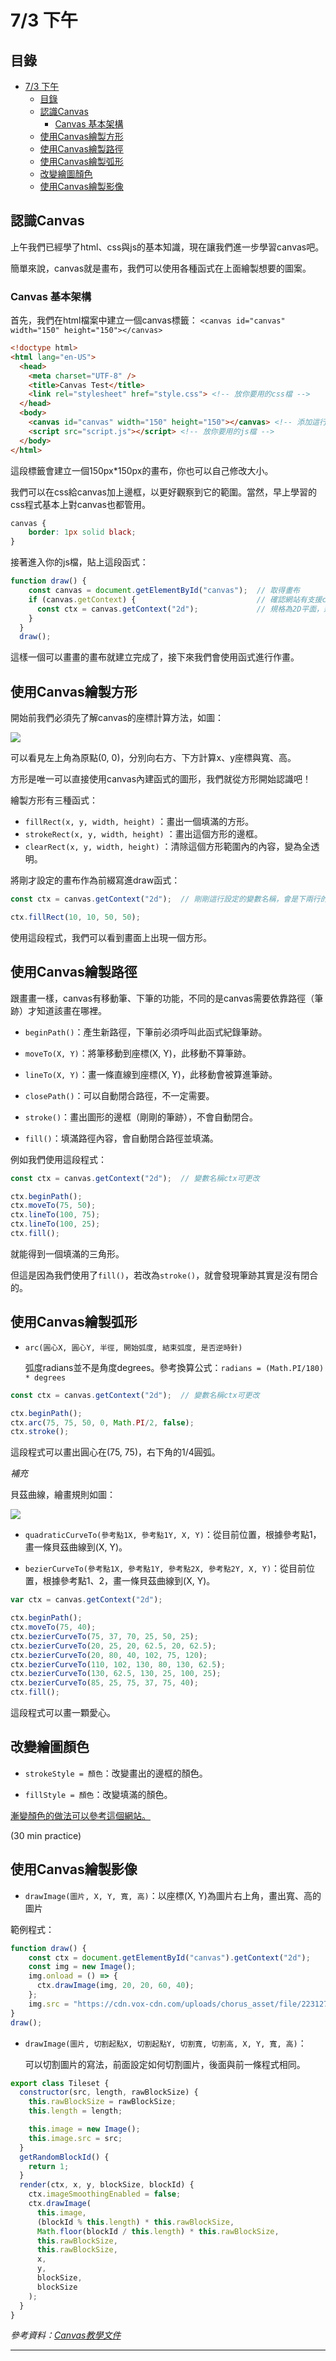 # 7/3 下午

## 目錄
- [7/3 下午](#73-下午)
  - [目錄](#目錄)
  - [認識Canvas](#認識canvas)
    - [Canvas 基本架構](#canvas-基本架構)
  - [使用Canvas繪製方形](#使用canvas繪製方形)
  - [使用Canvas繪製路徑](#使用canvas繪製路徑)
  - [使用Canvas繪製弧形](#使用canvas繪製弧形)
  - [改變繪圖顏色](#改變繪圖顏色)
  - [使用Canvas繪製影像](#使用canvas繪製影像)

## 認識Canvas

上午我們已經學了html、css與js的基本知識，現在讓我們進一步學習canvas吧。

簡單來說，canvas就是畫布，我們可以使用各種函式在上面繪製想要的圖案。

### Canvas 基本架構

首先，我們在html檔案中建立一個canvas標籤： `<canvas id="canvas" width="150" height="150"></canvas>`

```html
<!doctype html>
<html lang="en-US">
  <head>
    <meta charset="UTF-8" />
    <title>Canvas Test</title>
    <link rel="stylesheet" href="style.css"> <!-- 放你要用的css檔 -->
  </head>
  <body>
    <canvas id="canvas" width="150" height="150"></canvas> <!-- 添加這行 -->
    <script src="script.js"></script> <!-- 放你要用的js檔 -->
  </body>
</html>
```

這段標籤會建立一個150px*150px的畫布，你也可以自己修改大小。

我們可以在css給canvas加上邊框，以更好觀察到它的範圍。當然，早上學習的css程式基本上對canvas也都管用。

```css
canvas {
    border: 1px solid black;
}
```

接著進入你的js檔，貼上這段函式：

```js
function draw() {
    const canvas = document.getElementById("canvas");  // 取得畫布
    if (canvas.getContext) {                           // 確認網站有支援canvas（最好做這一步）
      const ctx = canvas.getContext("2d");             // 規格為2D平面，這行設定的變數名稱將用來呼叫畫布。（設定一次就好）
    }
  }
  draw();
```

這樣一個可以畫畫的畫布就建立完成了，接下來我們會使用函式進行作畫。

## 使用Canvas繪製方形

開始前我們必須先了解canvas的座標計算方法，如圖：

<img src="https://developer.mozilla.org/zh-TW/docs/Web/API/Canvas_API/Tutorial/Drawing_shapes/canvas_default_grid.png">

可以看見左上角為原點(0, 0)，分別向右方、下方計算x、y座標與寬、高。

方形是唯一可以直接使用canvas內建函式的圖形，我們就從方形開始認識吧！

繪製方形有三種函式：

- `fillRect(x, y, width, height)` ：畫出一個填滿的方形。
- `strokeRect(x, y, width, height)` ：畫出這個方形的邊框。
- `clearRect(x, y, width, height)` ：清除這個方形範圍內的內容，變為全透明。

將剛才設定的畫布作為前綴寫進draw函式：

```js
const ctx = canvas.getContext("2d");  // 剛剛這行設定的變數名稱，會是下兩行的前綴（此處用ctx，可自行更改）

ctx.fillRect(10, 10, 50, 50);
```

使用這段程式，我們可以看到畫面上出現一個方形。

## 使用Canvas繪製路徑

跟畫畫一樣，canvas有移動筆、下筆的功能，不同的是canvas需要依靠路徑（筆跡）才知道該畫在哪裡。

- `beginPath()`：產生新路徑，下筆前必須呼叫此函式紀錄筆跡。

- `moveTo(X, Y)`：將筆移動到座標(X, Y)，此移動不算筆跡。

- `lineTo(X, Y)`：畫一條直線到座標(X, Y)，此移動會被算進筆跡。

- `closePath()`：可以自動閉合路徑，不一定需要。

- `stroke()`：畫出圖形的邊框（剛剛的筆跡），不會自動閉合。

- `fill()`：填滿路徑內容，會自動閉合路徑並填滿。

例如我們使用這段程式：

```js
const ctx = canvas.getContext("2d");  // 變數名稱ctx可更改

ctx.beginPath();
ctx.moveTo(75, 50);
ctx.lineTo(100, 75);
ctx.lineTo(100, 25);
ctx.fill();
```

就能得到一個填滿的三角形。

但這是因為我們使用了`fill()`，若改為`stroke()`，就會發現筆跡其實是沒有閉合的。

## 使用Canvas繪製弧形

- `arc(圓心X, 圓心Y, 半徑, 開始弧度, 結束弧度, 是否逆時針)`

  弧度radians並不是角度degrees。參考換算公式：`radians = (Math.PI/180) * degrees`

```js
const ctx = canvas.getContext("2d");  // 變數名稱ctx可更改

ctx.beginPath();
ctx.arc(75, 75, 50, 0, Math.PI/2, false);
ctx.stroke();
```

這段程式可以畫出圓心在(75, 75)，右下角的1/4圓弧。

*補充*

貝茲曲線，繪畫規則如圖：

<img src="https://developer.mozilla.org/zh-TW/docs/Web/API/Canvas_API/Tutorial/Drawing_shapes/canvas_curves.png">

- `quadraticCurveTo(參考點1X, 參考點1Y, X, Y)`：從目前位置，根據參考點1，畫一條貝茲曲線到(X, Y)。

- `bezierCurveTo(參考點1X, 參考點1Y, 參考點2X, 參考點2Y, X, Y)`：從目前位置，根據參考點1、2，畫一條貝茲曲線到(X, Y)。

```js
var ctx = canvas.getContext("2d");

ctx.beginPath();
ctx.moveTo(75, 40);
ctx.bezierCurveTo(75, 37, 70, 25, 50, 25);
ctx.bezierCurveTo(20, 25, 20, 62.5, 20, 62.5);
ctx.bezierCurveTo(20, 80, 40, 102, 75, 120);
ctx.bezierCurveTo(110, 102, 130, 80, 130, 62.5);
ctx.bezierCurveTo(130, 62.5, 130, 25, 100, 25);
ctx.bezierCurveTo(85, 25, 75, 37, 75, 40);
ctx.fill();
```
這段程式可以畫一顆愛心。

## 改變繪圖顏色

- `strokeStyle = 顏色`：改變畫出的邊框的顏色。

- `fillStyle = 顏色`：改變填滿的顏色。

[漸變顏色的做法可以參考這個網站。](https://developer.mozilla.org/zh-TW/docs/Web/API/Canvas_API/Tutorial/Applying_styles_and_colors)

(30 min practice)

## 使用Canvas繪製影像

- `drawImage(圖片, X, Y, 寬, 高)`：以座標(X, Y)為圖片右上角，畫出寬、高的圖片

範例程式：
```js
function draw() {
    const ctx = document.getElementById("canvas").getContext("2d");
    const img = new Image();
    img.onload = () => {
      ctx.drawImage(img, 20, 20, 60, 40);
    };
    img.src = "https://cdn.vox-cdn.com/uploads/chorus_asset/file/22312759/rickroll_4k.jpg";
}  
draw();
```
- `drawImage(圖片, 切割起點X, 切割起點Y, 切割寬, 切割高, X, Y, 寬, 高)`：

  可以切割圖片的寫法，前面設定如何切割圖片，後面與前一條程式相同。

```js
export class Tileset {
  constructor(src, length, rawBlockSize) {
    this.rawBlockSize = rawBlockSize;
    this.length = length;

    this.image = new Image();
    this.image.src = src;
  }
  getRandomBlockId() {
    return 1;
  }
  render(ctx, x, y, blockSize, blockId) {
    ctx.imageSmoothingEnabled = false;
    ctx.drawImage(
      this.image,
      (blockId % this.length) * this.rawBlockSize,
      Math.floor(blockId / this.length) * this.rawBlockSize,
      this.rawBlockSize,
      this.rawBlockSize,
      x,
      y,
      blockSize,
      blockSize
    );
  }
}
```

*參考資料：[Canvas教學文件](https://developer.mozilla.org/zh-TW/docs/Web/API/Canvas_API/Tutorial)*

<hr>
